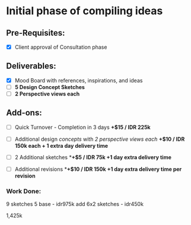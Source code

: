 # Initial phase of compiling ideas

## Pre-Requisites:
- [x] Client approval of Consultation phase

## Deliverables:
- [x] Mood Board with references, inspirations, and ideas
- [ ] **5 Design Concept Sketches**
- [ ] **2 Perspective views each**

## Add-ons:
- [ ] Quick Turnover - Completion in 3 days **+$15 / IDR 225k**
- [ ] Additional design *concepts* with *2 perspective views each* **+$10 / IDR 150k each + 1 extra day delivery time**
- [ ] 2 Additional sketches ***+$5 / IDR 75k +1 day extra delivery time**
- [ ] Additional revisions ***+$10 / IDR 150k +1 day extra delivery time per revision**


### Work Done:
9 sketches
5 base - idr975k
add 6x2 sketches - idr450k

1,425k
